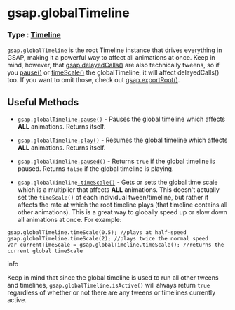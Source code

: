 # gsap.globalTimeline

### Type : [Timeline](/docs/v3/GSAP/Timeline.md)[​](#type--timeline "Direct link to type--timeline")

`gsap.globalTimeline` is the root Timeline instance that drives everything in GSAP, making it a powerful way to affect all animations at once. Keep in mind, however, that [gsap.delayedCalls()](/docs/v3/GSAP/gsap.delayedCall\(\).md) are also technically tweens, so if you [pause()](/docs/v3/GSAP/Timeline/pause\(\).md) or [timeScale()](/docs/v3/GSAP/Timeline/timeScale\(\).md) the globalTimeline, it will affect delayedCalls() too. If you want to omit those, check out [gsap.exportRoot()](/docs/v3/GSAP/gsap.exportRoot\(\).md).

## Useful Methods[​](#useful-methods "Direct link to Useful Methods")

* `gsap.globalTimeline`[`.pause()`](/docs/v3/GSAP/Timeline/pause\(\).md) - Pauses the global timeline which affects **ALL** animations. Returns itself.

* `gsap.globalTimeline`[`.play()`](/docs/v3/GSAP/Timeline/play\(\).md) - Resumes the global timeline which affects **ALL** animations. Returns itself.

* `gsap.globalTimeline`[`.paused()`](/docs/v3/GSAP/Timeline/paused\(\).md) - Returns `true` if the global timeline is paused. Returns `false` if the global timeline is playing.

* `gsap.globalTimeline`[`.timeScale()`](/docs/v3/GSAP/Timeline/timeScale\(\).md) - Gets or sets the global time scale which is a multiplier that affects **ALL** animations. This doesn't actually set the `timeScale()` of each individual tween/timeline, but rather it affects the rate at which the root timeline plays (that timeline contains all other animations). This is a great way to globally speed up or slow down all animations at once. For example:

```
gsap.globalTimeline.timeScale(0.5); //plays at half-speed
gsap.globalTimeline.timeScale(2); //plays twice the normal speed
var currentTimeScale = gsap.globalTimeline.timeScale(); //returns the current global timeScale
```

info

Keep in mind that since the global timeline is used to run all other tweens and timelines, `gsap.globalTimeline.isActive()` will always return `true` regardless of whether or not there are any tweens or timelines currently active.
